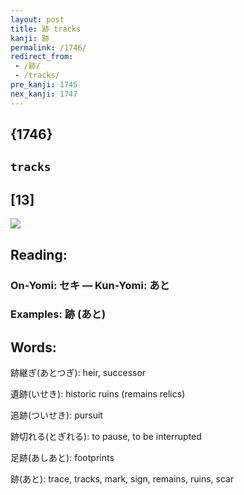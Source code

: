 ```yaml
---
layout: post
title: 跡 tracks
kanji: 跡
permalink: /1746/
redirect_from:
 - /跡/
 - /tracks/
pre_kanji: 1745
nex_kanji: 1747
---
```


## {1746}

## `tracks`

## [13]

<div class="stroke"><img src="E8B7A1.png" /></div>

## Reading:

### On-Yomi: セキ &mdash; Kun-Yomi: あと

### Examples: 跡 (あと)

## Words:

跡継ぎ(あとつぎ): heir, successor

遺跡(いせき): historic ruins (remains relics)

追跡(ついせき): pursuit

跡切れる(とぎれる): to pause, to be interrupted

足跡(あしあと): footprints

跡(あと): trace, tracks, mark, sign, remains, ruins, scar
